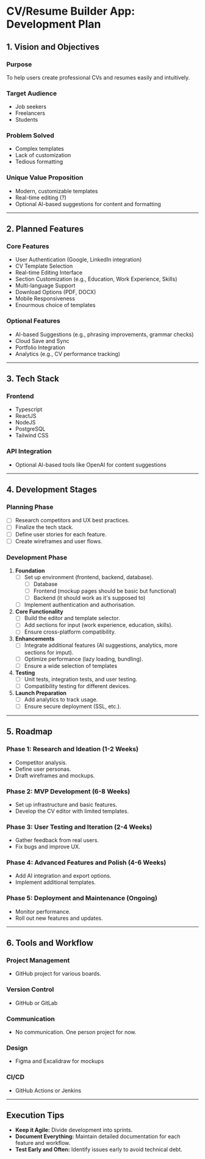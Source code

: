 # CV/Resume Builder App: Development Plan

## **1. Vision and Objectives**

### **Purpose**
To help users create professional CVs and resumes easily and intuitively.

### **Target Audience**
- Job seekers
- Freelancers
- Students

### **Problem Solved**
- Complex templates
- Lack of customization
- Tedious formatting

### **Unique Value Proposition**
- Modern, customizable templates
- Real-time editing (?)
- Optional AI-based suggestions for content and formatting

---

## **2. Planned Features**

### **Core Features**
- User Authentication (Google, LinkedIn integration)
- CV Template Selection
- Real-time Editing Interface
- Section Customization (e.g., Education, Work Experience, Skills)
- Multi-language Support
- Download Options (PDF, DOCX)
- Mobile Responsiveness
- Enourmous choice of templates

### **Optional Features**
- AI-based Suggestions (e.g., phrasing improvements, grammar checks)
- Cloud Save and Sync
- Portfolio Integration
- Analytics (e.g., CV performance tracking)

---

## **3. Tech Stack**

### **Frontend**
- Typescript
- ReactJS
- NodeJS
- PostgreSQL
- Tailwind CSS

### **API Integration**
- Optional AI-based tools like OpenAI for content suggestions

---

## **4. Development Stages**

### **Planning Phase**
- [ ] Research competitors and UX best practices.
- [ ] Finalize the tech stack.
- [ ] Define user stories for each feature.
- [ ] Create wireframes and user flows.

### **Development Phase**
1. **Foundation**
    - [ ] Set up environment (frontend, backend, database).
      - [ ] Database
      - [ ] Frontend (mockup pages should be basic but functional)
      - [ ] Backend (it should work as it's supposed to)
    - [ ] Implement authentication and authorisation.

2. **Core Functionality**
   - [ ] Build the editor and template selector.
   - [ ] Add sections for input (work experience, education, skills).
   - [ ] Ensure cross-platform compatibility.

3. **Enhancements**
   - [ ] Integrate additional features (AI suggestions, analytics, more sections for imput).
   - [ ] Optimize performance (lazy loading, bundling).
   - [ ] Ensure a wide selection of templates

4. **Testing**
   - [ ] Unit tests, integration tests, and user testing.
   - [ ] Compatibility testing for different devices.

5. **Launch Preparation**
   - [ ] Add analytics to track usage.
   - [ ] Ensure secure deployment (SSL, etc.).

---

## **5. Roadmap**

### **Phase 1: Research and Ideation** (1-2 Weeks)
- Competitor analysis.
- Define user personas.
- Draft wireframes and mockups.

### **Phase 2: MVP Development** (6-8 Weeks)
- Set up infrastructure and basic features.
- Develop the CV editor with limited templates.

### **Phase 3: User Testing and Iteration** (2-4 Weeks)
- Gather feedback from real users.
- Fix bugs and improve UX.

### **Phase 4: Advanced Features and Polish** (4-6 Weeks)
- Add AI integration and export options.
- Implement additional templates.

### **Phase 5: Deployment and Maintenance** (Ongoing)
- Monitor performance.
- Roll out new features and updates.

---

## **6. Tools and Workflow**

### **Project Management**
- GitHub project for various boards.

### **Version Control**
- GitHub or GitLab

### **Communication**
- No communication. One person project for now.

### **Design**
- Figma and Excalidraw for mockups

### **CI/CD**
- GitHub Actions or Jenkins

---

## **Execution Tips**

- **Keep it Agile:** Divide development into sprints.
- **Document Everything:** Maintain detailed documentation for each feature and workflow.
- **Test Early and Often:** Identify issues early to avoid technical debt.
